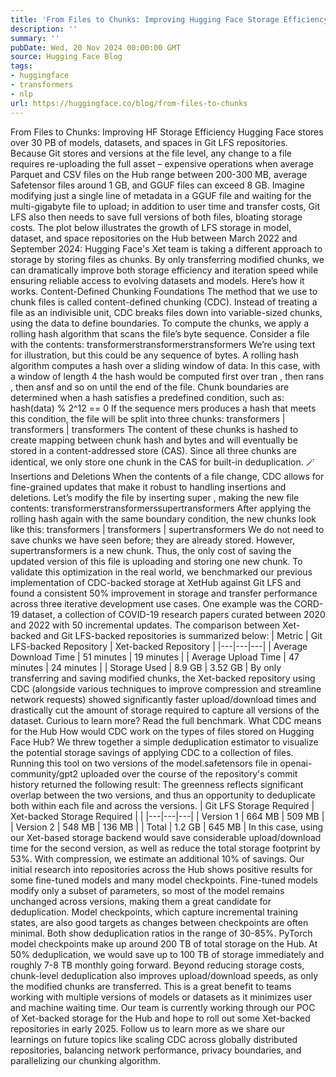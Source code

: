 ```yaml
---
title: 'From Files to Chunks: Improving Hugging Face Storage Efficiency'
description: ''
summary: ''
pubDate: Wed, 20 Nov 2024 00:00:00 GMT
source: Hugging Face Blog
tags:
- huggingface
- transformers
- nlp
url: https://huggingface.co/blog/from-files-to-chunks
---
```


From Files to Chunks: Improving HF Storage Efficiency
Hugging Face stores over 30 PB of models, datasets, and spaces in Git LFS repositories. Because Git stores and versions at the file level, any change to a file requires re-uploading the full asset – expensive operations when average Parquet and CSV files on the Hub range between 200-300 MB, average Safetensor files around 1 GB, and GGUF files can exceed 8 GB. Imagine modifying just a single line of metadata in a GGUF file and waiting for the multi-gigabyte file to upload; in addition to user time and transfer costs, Git LFS also then needs to save full versions of both files, bloating storage costs.
The plot below illustrates the growth of LFS storage in model, dataset, and space repositories on the Hub between March 2022 and September 2024:
Hugging Face's Xet team is taking a different approach to storage by storing files as chunks. By only transferring modified chunks, we can dramatically improve both storage efficiency and iteration speed while ensuring reliable access to evolving datasets and models. Here’s how it works.
Content-Defined Chunking Foundations
The method that we use to chunk files is called content-defined chunking (CDC). Instead of treating a file as an indivisible unit, CDC breaks files down into variable-sized chunks, using the data to define boundaries. To compute the chunks, we apply a rolling hash algorithm that scans the file’s byte sequence.
Consider a file with the contents:
transformerstransformerstransformers
We’re using text for illustration, but this could be any sequence of bytes.
A rolling hash algorithm computes a hash over a sliding window of data. In this case, with a window of length 4 the hash would be computed first over tran
, then rans
, then ansf
and so on until the end of the file.
Chunk boundaries are determined when a hash satisfies a predefined condition, such as:
hash(data) % 2^12 == 0
If the sequence mers
produces a hash that meets this condition, the file will be split into three chunks:
transformers | transformers | transformers
The content of these chunks is hashed to create mapping between chunk hash and bytes and will eventually be stored in a content-addressed store (CAS). Since all three chunks are identical, we only store one chunk in the CAS for built-in deduplication. 🪄
Insertions and Deletions
When the contents of a file change, CDC allows for fine-grained updates that make it robust to handling insertions and deletions. Let’s modify the file by inserting super
, making the new file contents:
transformerstransformerssupertransformers
After applying the rolling hash again with the same boundary condition, the new chunks look like this:
transformers | transformers | supertransformers
We do not need to save chunks we have seen before; they are already stored. However, supertransformers
is a new chunk. Thus, the only cost of saving the updated version of this file is uploading and storing one new chunk.
To validate this optimization in the real world, we benchmarked our previous implementation of CDC-backed storage at XetHub against Git LFS and found a consistent 50% improvement in storage and transfer performance across three iterative development use cases. One example was the CORD-19 dataset, a collection of COVID-19 research papers curated between 2020 and 2022 with 50 incremental updates. The comparison between Xet-backed and Git LFS-backed repositories is summarized below:
| Metric | Git LFS-backed Repository | Xet-backed Repository |
|---|---|---|
| Average Download Time | 51 minutes | 19 minutes |
| Average Upload Time | 47 minutes | 24 minutes |
| Storage Used | 8.9 GB | 3.52 GB |
By only transferring and saving modified chunks, the Xet-backed repository using CDC (alongside various techniques to improve compression and streamline network requests) showed significantly faster upload/download times and drastically cut the amount of storage required to capture all versions of the dataset. Curious to learn more? Read the full benchmark.
What CDC means for the Hub
How would CDC work on the types of files stored on Hugging Face Hub? We threw together a simple deduplication estimator to visualize the potential storage savings of applying CDC to a collection of files. Running this tool on two versions of the model.safetensors
file in openai-community/gpt2 uploaded over the course of the repository's commit history returned the following result:
The greenness reflects significant overlap between the two versions, and thus an opportunity to deduplicate both within each file and across the versions.
| Git LFS Storage Required | Xet-backed Storage Required | |
|---|---|---|
| Version 1 | 664 MB | 509 MB |
| Version 2 | 548 MB | 136 MB |
| Total | 1.2 GB | 645 MB |
In this case, using our Xet-based storage backend would save considerable upload/download time for the second version, as well as reduce the total storage footprint by 53%. With compression, we estimate an additional 10% of savings.
Our initial research into repositories across the Hub shows positive results for some fine-tuned models and many model checkpoints. Fine-tuned models modify only a subset of parameters, so most of the model remains unchanged across versions, making them a great candidate for deduplication. Model checkpoints, which capture incremental training states, are also good targets as changes between checkpoints are often minimal. Both show deduplication ratios in the range of 30-85%. PyTorch model checkpoints make up around 200 TB of total storage on the Hub. At 50% deduplication, we would save up to 100 TB of storage immediately and roughly 7-8 TB monthly going forward.
Beyond reducing storage costs, chunk-level deduplication also improves upload/download speeds, as only the modified chunks are transferred. This is a great benefit to teams working with multiple versions of models or datasets as it minimizes user and machine waiting time.
Our team is currently working through our POC of Xet-backed storage for the Hub and hope to roll out some Xet-backed repositories in early 2025. Follow us to learn more as we share our learnings on future topics like scaling CDC across globally distributed repositories, balancing network performance, privacy boundaries, and parallelizing our chunking algorithm.